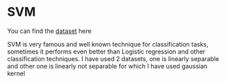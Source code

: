# SVM
You can find the [dataset](https://www.coursera.org/learn/machine-learning/programming/e4hZk/support-vector-machines) here

SVM is very famous and well known technique for classification tasks, sometimes it performs even better than Logistic regression and other classification techniques.
I have used 2 datasets, one is linearly separable and other one is linearly not separable for which I have used gaussian kernel
